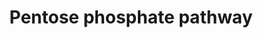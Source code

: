 ---
annotations:
- id: PW:0000045
  parent: classic metabolic pathway
  type: Pathway Ontology
  value: pentose phosphate pathway
authors:
- Kdahlquist
- MaintBot
- M.Ramirez
- Ddigles
- Mkutmon
- AgustinGV
- DeSl
- Khanspers
- Egonw
- Eweitz
description: 'Pentose phosphate, phosphogluconate, or hexose monophsphate pathway
  oxidizes glucose-6-phosphate to fructose-6-phosphate and glyceraldehyde-3-P. NADP+
  is the electron acceptor. The pathways yields NADPH as well as 5, 4, and 7 carbon
  intermediaries for synthesis of nucleotides.  '
last-edited: 2021-05-16
organisms:
- Rattus norvegicus
redirect_from:
- /index.php/Pathway:WP282
- /instance/WP282
- /instance/WP282_rr116997
revision: r116997
schema-jsonld:
- '@context': https://schema.org/
  '@id': https://wikipathways.github.io/pathways/WP282.html
  '@type': Dataset
  creator:
    '@type': Organization
    name: WikiPathways
  description: 'Pentose phosphate, phosphogluconate, or hexose monophsphate pathway
    oxidizes glucose-6-phosphate to fructose-6-phosphate and glyceraldehyde-3-P. NADP+
    is the electron acceptor. The pathways yields NADPH as well as 5, 4, and 7 carbon
    intermediaries for synthesis of nucleotides.  '
  keywords:
  - 6-Phosphogluconate
  - 6-Phosphonoglucono-delta-lactone
  - D-Ribose-5-Phosphate
  - Erythrose-4-Phosphate
  - Fructose-6-Phosphate
  - G6pd
  - Glucose-6-Phosphate
  - Glyceraldehyde-3-phosphate
  - Pgd
  - Pgls
  - Ribulose-5-Phosphate
  - Rpe
  - Rpia
  - Sedoheptulose-7-Phosphate
  - Taldo1
  - Tkt
  - Xylulose-5-Phosphate
  license: CC0
  name: Pentose phosphate pathway
seo: CreativeWork
title: Pentose phosphate pathway
wpid: WP282
---